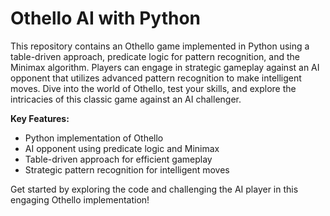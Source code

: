 # **Othello AI with Python**

This repository contains an Othello game implemented in Python using a table-driven approach, predicate logic for pattern recognition, and the Minimax algorithm. Players can engage in strategic gameplay against an AI opponent that utilizes advanced pattern recognition to make intelligent moves. Dive into the world of Othello, test your skills, and explore the intricacies of this classic game against an AI challenger.

**Key Features:**
- Python implementation of Othello
- AI opponent using predicate logic and Minimax
- Table-driven approach for efficient gameplay
- Strategic pattern recognition for intelligent moves

Get started by exploring the code and challenging the AI player in this engaging Othello implementation!
